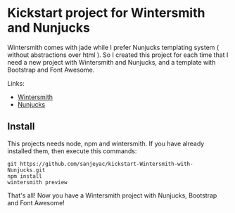 
# Kickstart project for Wintersmith and Nunjucks

Wintersmith comes with jade while I prefer Nunjucks templating system (  without abstractions over html ). So I created this project for each time that I need a new project with Wintersmith and Nunjucks, and a template with Bootstrap and Font Awesome.

Links:
* [Wintersmith](https://github.com/jnordberg/wintersmith)
* [Nunjucks](http://mozilla.github.io/nunjucks/)

## Install
This projects needs node, npm and wintersmith. If you have already installed them, then execute this commands:
```
git https://github.com/sanjeyac/kickstart-Wintersmith-with-Nunjucks.git
npm install
wintersmith preview
```
That's all! 
Now you have a Wintersmith project with Nunjucks, Bootstrap and Font Awesome!
